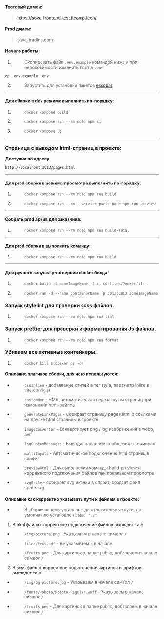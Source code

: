 #### Тестовый домен: 
> https://sova-frontend-test.itcomp.tech/

#### Prod домен: 
> sova-trading.com

#### Начало работы:
1. > Скопировать файл `.env.example` командой ниже и при необходимости изменить порт в `.env`
```
cp .env.example .env
```
2. > Запустить для установки пакетов [escobar](https://confluence.sovcombank.ru/pages/viewpage.action?pageId=285690905)

___

#### Для сборки в dev режиме выполнить по-порядку:   
1. > `docker compose build`
2. > `docker compose run --rm node npm ci`
3. > `docker compose up`
___

### Страница с выводом html-страниц в проекте:
**Доступна по адресу**
```
http://localhost:3013/pages.html
```
___

#### Для prod сборки в режиме просмотра выполнить по-порядку:
1. > `docker compose run --rm node npm run build`
2. > `docker compose run --rm --service-ports node npm run preview`
___

#### Собрать prod архив для заказчика:
1. > `docker compose run --rm node npm run build-local`
___

#### Для prod сборки в выполнить команду:   
1. > `docker compose run --rm node npm run build`
___

#### Для ручного запуска prod версии docker билда:  
1. > `docker build -t someImageName -f ci-cd-files/Dockerfile .`
2. > `docker run -d --name containerName -p 3013:3013 someImageName`

### Запуск stylelint для проверки scss файлов.
1. > `docker compose run --rm node npm run lint`

### Запуск prettier для проверки и форматирования Js файлов.
1. > `docker compose run --rm node npm run format`

### Убиваем все активные контейнеры.
1. > `docker kill $(docker ps -q)`

#### Описание плагинов сборки, для чего используются:
+ > `cssInline` - добавление стилей в тег style, параметр inline в vite.config.js
+ > `customHmr` - HMR, автоматическая перезагрузка страниц при изменении html-файлов
+ > `generateLinkPages` - Собирает страницу pages.html с ссылками на другие html страницы в проекте
+ > `imageConverter` - Конвертирует png / jpg изображения в webp, avif
+ > `logCustomMessages` - Выводит заданные сообщения в терминал
+ > `multiInputs` - Автоматическое подключение html страниц в конфиг 
+ > `previewHtml` - Для выполнения команды build-preview и корректного подключения файлов при локальном просмотре
+ > `svgSrite` - собирает svg иконки в спрайт, создает файл sprite.svg

#### Описание как корректно указывать пути к файлам в проекте:
+ > В сборке используются всегда относительные пути, по умолчанию установлен `base: "./"`

1. В html файлах корректное подключение файлов выглядит так: 
+ > `/img/picture.png` - Указываем в начале символ `/`
+ > `files/text.pdf` - Не указываем `/` в начале
+ > `/fruits.png` - Для картинок в папке public, добавляем в начале символ `/`

2. В scss файлах корректное подключение картинок и шрифтов выглядит так:
+ > `/img/bg-picture.jpg` - Указываем в начале символ `/`
+ > `/fonts/roboto/Roboto-Regular.woff` - Указываем в начале символ `/`
+ > `/fruits.png` - Для картинок в папке public, добавляем в начале символ `/`